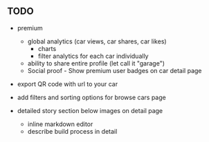 ## TODO

- premium

  - global analytics (car views, car shares, car likes)
    - charts
    - filter analytics for each car individually
  - ability to share entire profile (let call it "garage")
  - Social proof - Show premium user badges on car detail page

- export QR code with url to your car

- add filters and sorting options for browse cars page

- detailed story section below images on detail page
  - inline markdown editor
  - describe build process in detail
